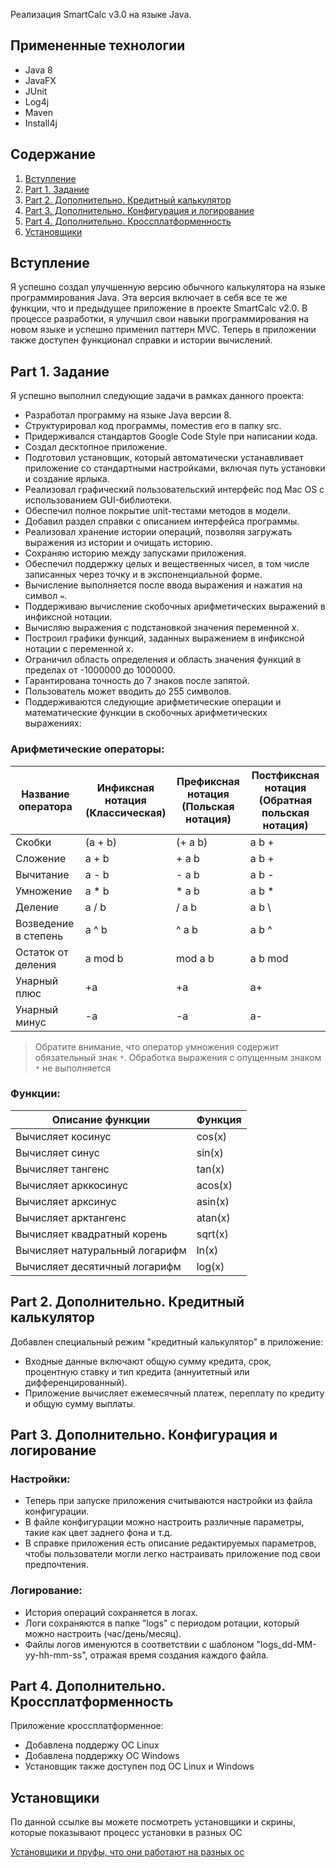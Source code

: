 Реализация SmartCalc v3.0 на языке Java.

## Примененные технологии

* Java 8
* JavaFX
* JUnit
* Log4j
* Maven
* Install4j

## Содержание
1. [Вступление](https://github.com/Aramil326/Smart_Calculator_Java#%D0%B2%D1%81%D1%82%D1%83%D0%BF%D0%BB%D0%B5%D0%BD%D0%B8%D0%B5)
3. [Part 1. Задание](https://github.com/Aramil326/Smart_Calculator_Java#part-1-%D0%B7%D0%B0%D0%B4%D0%B0%D0%BD%D0%B8%D0%B5)
4. [Part 2. Дополнительно. Кредитный калькулятор](https://github.com/Aramil326/Smart_Calculator_Java#part-2-%D0%B4%D0%BE%D0%BF%D0%BE%D0%BB%D0%BD%D0%B8%D1%82%D0%B5%D0%BB%D1%8C%D0%BD%D0%BE-%D0%BA%D1%80%D0%B5%D0%B4%D0%B8%D1%82%D0%BD%D1%8B%D0%B9-%D0%BA%D0%B0%D0%BB%D1%8C%D0%BA%D1%83%D0%BB%D1%8F%D1%82%D0%BE%D1%80)
5. [Part 3. Дополнительно. Конфигурация и логирование](https://github.com/Aramil326/Smart_Calculator_Java#part-3-%D0%B4%D0%BE%D0%BF%D0%BE%D0%BB%D0%BD%D0%B8%D1%82%D0%B5%D0%BB%D1%8C%D0%BD%D0%BE-%D0%BA%D0%BE%D0%BD%D1%84%D0%B8%D0%B3%D1%83%D1%80%D0%B0%D1%86%D0%B8%D1%8F-%D0%B8-%D0%BB%D0%BE%D0%B3%D0%B8%D1%80%D0%BE%D0%B2%D0%B0%D0%BD%D0%B8%D0%B5)
5. [Part 4. Дополнительно. Кроссплатформенность](https://github.com/Aramil326/Smart_Calculator_Java#part-4-%D0%B4%D0%BE%D0%BF%D0%BE%D0%BB%D0%BD%D0%B8%D1%82%D0%B5%D0%BB%D1%8C%D0%BD%D0%BE-%D0%BA%D1%80%D0%BE%D1%81%D1%81%D0%BF%D0%BB%D0%B0%D1%82%D1%84%D0%BE%D1%80%D0%BC%D0%B5%D0%BD%D0%BD%D0%BE%D1%81%D1%82%D1%8C)
6. [Установщики](https://github.com/Aramil326/Smart_Calculator_Java#part-4-%D0%B4%D0%BE%D0%BF%D0%BE%D0%BB%D0%BD%D0%B8%D1%82%D0%B5%D0%BB%D1%8C%D0%BD%D0%BE-%D0%BA%D1%80%D0%BE%D1%81%D1%81%D0%BF%D0%BB%D0%B0%D1%82%D1%84%D0%BE%D1%80%D0%BC%D0%B5%D0%BD%D0%BD%D0%BE%D1%81%D1%82%D1%8C)


## Вступление

Я успешно создал улучшенную версию обычного калькулятора на языке программирования Java. Эта версия включает в себя все те же функции, что и предыдущее приложение в проекте SmartCalc v2.0. В процессе разработки, я улучшил свои навыки программирования на новом языке и успешно применил паттерн MVC. Теперь в приложении также доступен функционал справки и истории вычислений.

## Part 1. Задание

Я успешно выполнил следующие задачи в рамках данного проекта:

- Разработал программу на языке Java версии 8.
- Структурировал код программы, поместив его в папку src.
- Придерживался стандартов Google Code Style при написании кода.
- Создал десктопное приложение.
- Подготовил установщик, который автоматически устанавливает приложение со стандартными настройками, включая путь установки и создание ярлыка.
- Реализовал графический пользовательский интерфейс под Mac OS с использованием GUI-библиотеки.
- Обеспечил полное покрытие unit-тестами методов в модели.
- Добавил раздел справки с описанием интерфейса программы.
- Реализовал хранение истории операций, позволяя загружать выражения из истории и очищать историю.
- Сохраняю историю между запусками приложения.
- Обеспечил поддержку целых и вещественных чисел, в том числе записанных через точку и в экспоненциальной форме.
- Вычисление выполняется после ввода выражения и нажатия на символ `=`.
- Поддерживаю вычисление скобочных арифметических выражений в инфиксной нотации.
- Вычисляю выражения с подстановкой значения переменной _x_.
- Построил графики функций, заданных выражением в инфиксной нотации с переменной _x_.
- Ограничил область определения и область значения функций в пределах от -1000000 до 1000000.
- Гарантирована точность до 7 знаков после запятой.
- Пользователь может вводить до 255 символов.
- Поддерживаются следующие арифметические операции и математические функции в скобочных арифметических выражениях:

### Арифметические операторы:

| Название оператора   | Инфиксная нотация <br /> (Классическая) | Префиксная нотация <br /> (Польская нотация) | Постфиксная нотация <br /> (Обратная польская нотация) |
|----------------------|-----------------------------------------|----------------------------------------------|--------------------------------------------------------|
| Скобки               | (a + b)                                 | (+ a b)                                      | a b +                                                  |
| Сложение             | a + b                                   | + a b                                        | a b +                                                  |
| Вычитание            | a - b                                   | - a b                                        | a b -                                                  |
| Умножение            | a * b                                   | * a b                                        | a b *                                                  |
| Деление              | a / b                                   | / a b                                        | a b \                                                  |
| Возведение в степень | a ^ b                                   | ^ a b                                        | a b ^                                                  |
| Остаток от деления   | a mod b                                 | mod a b                                      | a b mod                                                |
| Унарный плюс         | +a                                      | +a                                           | a+                                                     |
| Унарный минус        | -a                                      | -a                                           | a-                                                     |

>Обратите внимание, что оператор умножения содержит обязательный знак `*`. Обработка выражения с опущенным знаком `*` не выполняется 

### Функции:

| Описание функции               | Функция |   
|--------------------------------|---------|  
| Вычисляет косинус              | cos(x)  |   
| Вычисляет синус                | sin(x)  |  
| Вычисляет тангенс              | tan(x)  |  
| Вычисляет арккосинус           | acos(x) | 
| Вычисляет арксинус             | asin(x) | 
| Вычисляет арктангенс           | atan(x) |
| Вычисляет квадратный корень    | sqrt(x) |
| Вычисляет натуральный логарифм | ln(x)   | 
| Вычисляет десятичный логарифм  | log(x)  |

## Part 2. Дополнительно. Кредитный калькулятор

Добавлен специальный режим "кредитный калькулятор" в приложение:

* Входные данные включают общую сумму кредита, срок, процентную ставку и тип кредита (аннуитетный или дифференцированный).
* Приложение вычисляет ежемесячный платеж, переплату по кредиту и общую сумму выплаты.

## Part 3. Дополнительно. Конфигурация и логирование

### Настройки:
* Теперь при запуске приложения считываются настройки из файла конфигурации.
* В файле конфигурации можно настроить различные параметры, такие как цвет заднего фона и т.д.
* В справке приложения есть описание редактируемых параметров, чтобы пользователи могли легко настраивать приложение под свои предпочтения.  

### Логирование:
* История операций сохраняется в логах.
* Логи сохраняются в папке "logs" с периодом ротации, который можно настроить (час/день/месяц).
* Файлы логов именуются в соответствии с шаблоном "logs_dd-MM-yy-hh-mm-ss", отражая время создания каждого файла.

## Part 4. Дополнительно. Кроссплатформенность

Приложение кроссплатформенное:
- Добавлена поддержу ОС Linux
- Добавлена поддержку ОС Windows
- Установщик также доступен под ОС Linux и Windows

## Установщики

По данной ссылке вы можете посмотреть установщики и скрины, которые показывают процесс установки в разных ОС  

[Установщики и пруфы, что они работают на разных ос](https://drive.google.com/drive/folders/1f9Rz05d5s-PwhMd1h43Rr77LEOOvnfk8?usp=sharing)

